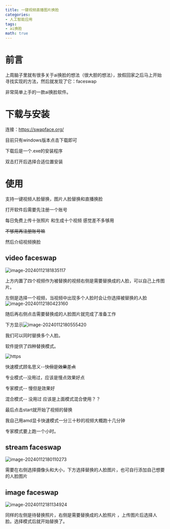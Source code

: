 ```yaml
---
title: 一键视频直播图片换脸
categories: 
- 人工智能应用
tags: 
- ai换脸
math: true
---
```




# 前言

上周脑子里就有很多关于ai换脸的想法（很大胆的想法），放假回家之后马上开始寻找实现的方法，然后就发现了它：faceswap

非常简单上手的一款ai换脸软件。

<!--more-->

# 下载与安装

连接：https://swapface.org/

目前只有windows版本点击下载即可

下载后是一个.exe的安装程序

双击打开后选择合适位置安装

# 使用

支持一键视频人脸替换，图片人脸替换和直播换脸

打开软件后需要先注册一个账号

每日免费上传十张照片 和生成十个视频 感觉差不多够用

<s>不够用再注册账号嘛</s>

然后介绍视频换脸

## video faceswap

![image-20240112181835117](https://www.freeimg.cn/i/2024/01/12/65a11298888ba.png)

上方内置了四个视频作为被替换的视频右侧是需要替换成的人脸，可以自己上传图片。

左侧是选择一个视频，当视频中出现多个人脸时会让你选择被替换的人脸![image-20240112180423160](https://www.freeimg.cn/i/2024/01/12/65a11293b6acd.png)

随后再右侧点击需要替换成的人脸图片就完成了准备工作

下方显示![image-20240112180555420](https://www.freeimg.cn/i/2024/01/12/65a11293d2ad0.png)

我们可以同时替换多个人脸。

软件提供了四种替换模式。

![https](https://www.freeimg.cn/i/2024/01/12/65a1129271a27.png)

快速模式顾名思义--快<s>但是效果差点</s>

专业模式--没用过，应该是慢点效果好点

专家模式-- 慢但是效果好

混合模式-- 没用过 应该是上面模式混合使用？？

最后点击start就开始了视频的替换

我自己用amd显卡快速模式一分三十秒的视频大概跑十几分钟 

专家模式要上跑一个小时。

## stream faceswap

![image-20240112180110273](https://www.freeimg.cn/i/2024/01/12/65a11298edc9c.png)

需要在右侧选择摄像头和大小，下方选择替换的人脸图片，也可自行添加自己想要的人脸图片

## image faceswap

![image-20240112181134924](https://www.freeimg.cn/i/2024/01/12/65a11299ee8c6.png)

同样的左侧是待替换照片，右侧是需要替换成的人脸照片 ，上传图片后选择人脸。选择模式后就开始替换了。
